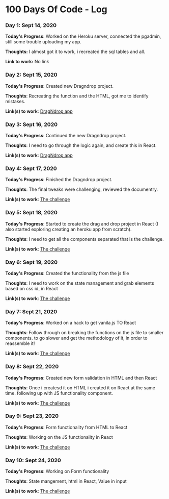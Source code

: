 # 100 Days Of Code - Log

### Day 1: Sept 14, 2020 

**Today's Progress**: Worked on the Heroku server, connected the pgadmin,  still some trouble uploading my app.

**Thoughts:** I almost got it to work, i recreated the sql tables and all.

**Link to work:** No link


### Day 2: Sept 15, 2020 

**Today's Progress**: Created new Dragndrop project.

**Thoughts**: Recreating the function and the HTML, got me to identify mistakes.

**Link(s) to work**: [DragNdrop app](https://github.com/SharonTahar/DragnDrop)


### Day 3: Sept 16, 2020 

**Today's Progress**: Continued the new Dragndrop project.

**Thoughts**: I need to go through the logic again, and create this in React.

**Link(s) to work**: [DragNdrop app](https://github.com/SharonTahar/DragnDrop)


### Day 4: Sept 17, 2020 

**Today's Progress**: Finished the Dragndrop project.

**Thoughts**: The final tweaks were challenging, reviewed the documentry.

**Link(s) to work**: [The challenge](https://github.com/SharonTahar/100-days-of-code/tree/mychallenge)


### Day 5: Sept 18, 2020 

**Today's Progress**: Started to create the drag and drop project in React (I also started exploring creating an heroku app from scratch).

**Thoughts**: I need to get all the components separated that is the challenge.

**Link(s) to work**: [The challenge](https://github.com/SharonTahar/100-days-of-code/tree/mychallenge)

### Day 6: Sept 19, 2020 

**Today's Progress**: Created the functionality from the js file

**Thoughts**: I need to work on the state management and grab elements based on css id, in React

**Link(s) to work**: [The challenge](https://github.com/SharonTahar/100-days-of-code/tree/mychallenge)

### Day 7: Sept 21, 2020 

**Today's Progress**: Worked on a hack to get vanila.js TO React

**Thoughts**: Follow through on breaking the functions on the js file to smaller components. to go slower and get the methodology of it, in order to reassemble it! 

**Link(s) to work**: [The challenge](https://github.com/SharonTahar/100-days-of-code/tree/mychallenge)

### Day 8: Sept 22, 2020 

**Today's Progress**: Created new form validation in HTML and then React

**Thoughts**: Once i createsd it on HTML i created it on React at the same time. following up with JS functionality component.  

**Link(s) to work**: [The challenge](https://github.com/SharonTahar/100-days-of-code/tree/mychallenge)

### Day 9: Sept 23, 2020 

**Today's Progress**: Form functionality from HTML to React

**Thoughts**: Working on the JS functionality in React

**Link(s) to work**: [The challenge](https://github.com/SharonTahar/100-days-of-code/tree/mychallenge)


### Day 10: Sept 24, 2020 

**Today's Progress**: Working on Form functionality

**Thoughts**: State mangement, html in React, Value in input 

**Link(s) to work**: [The challenge](https://github.com/SharonTahar/100-days-of-code/tree/mychallenge)




